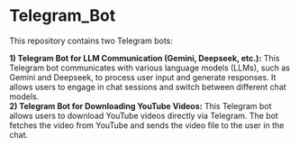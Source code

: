 # Telegram_Bot
This repository contains two Telegram bots:

**1) Telegram Bot for LLM Communication (Gemini, Deepseek, etc.):** This Telegram bot communicates with various language models (LLMs), such as Gemini and Deepseek, to process user input and generate responses. It allows users to engage in chat sessions and switch between different chat models.  <br> 
**2) Telegram Bot for Downloading YouTube Videos:** This Telegram bot allows users to download YouTube videos directly via Telegram. The bot fetches the video from YouTube and sends the video file to the user in the chat. <br>

